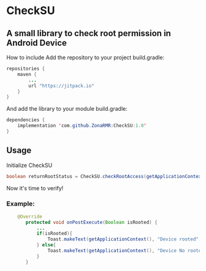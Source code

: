 # CheckSU
## A small library to check root permission in Android Device

How to include
Add the repository to your project build.gradle:

```java
repositories {
    maven {
        ...
        url "https://jitpack.io"
    }
}
```
And add the library to your module build.gradle:
```java
dependencies {
	implementation 'com.github.ZonaRMR:CheckSU:1.0'
}
  ```
 ## Usage
 Initialize CheckSU
 ```java
 boolean returnRootStatus = CheckSU.checkRootAccess(getApplicationContext());
 ```
Now it's time to verify!
###  Example:
 ```java
     @Override
        protected void onPostExecute(Boolean isRooted) {
            ...
            if(isRooted){
                Toast.makeText(getApplicationContext(), "Device rooted", Toast.LENGTH_LONG).show();
            } else{
                Toast.makeText(getApplicationContext(), "Device No rooted", Toast.LENGTH_LONG).show();
            }
        }
```
